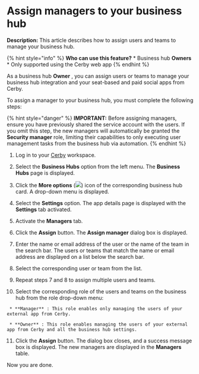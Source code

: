 # Assign managers to your business hub

**Description:** This article describes how to assign users and teams to manage your business hub.

{% hint style="info" %} **Who can use this feature?** * Business hub
**Owners** * Only supported using the Cerby web app {% endhint %}

As a business hub **Owner** , you can assign users or teams to manage your
business hub integration and your seat-based and paid social apps from Cerby.

To assign a manager to your business hub, you must complete the following
steps:

{% hint style="danger" %} **IMPORTANT:** Before assigning managers, ensure you
have previously shared the service account with the users. If you omit this
step, the new managers will automatically be granted the **Security manager**
role, limiting their capabilities to only executing user management tasks from
the business hub via automation. {% endhint %}

  1. Log in to your [Cerby](https://app.cerby.com/) workspace.

  2. Select the **Business Hubs** option from the left menu. The **Business Hubs** page is displayed.

  3. Click the **More options** (![](https://downloads.intercomcdn.com/i/o/pc0ldyqu/1445289297/11a36d8975a55d31b77a09e01533/AD_4nXfr3-YldnQ2De5ChMi0XObm91PK390NTCo3afWmpBNFEFIBne514QxVjYJrMSlObGA-nNo5JedJwP_yxgCoSag82aB4jvGFCKfQMnayBuh9Kg1rTb0mmRLz7-wTvh8zAo6vnZVk?expires=1743116700&signature=4d8beabd2caaffbe6bff07ec9ddb9005086deed0216860798863fefafca0ee77&req=dSQjE8t2lINWXvMU3HP0gMm2IOpNDUgadi1a1KWQ51YCq1tlMT0%3D%0A)) icon of the corresponding business hub card. A drop-down menu is displayed.

  4. Select the **Settings** option. The app details page is displayed with the **Settings** tab activated.

  5. Activate the **Managers** tab.

  6. Click the **Assign** button. The **Assign manager** dialog box is displayed.

  7. Enter the name or email address of the user or the name of the team in the search bar. The users or teams that match the name or email address are displayed on a list below the search bar.

  8. Select the corresponding user or team from the list.

  9. Repeat steps 7 and 8 to assign multiple users and teams.

  10. Select the corresponding role of the users and teams on the business hub from the role drop-down menu:

     * **Manager** : This role enables only managing the users of your external app from Cerby.

     * **Owner** : This role enables managing the users of your external app from Cerby and all the business hub settings.

  11. Click the **Assign** button. The dialog box closes, and a success message box is displayed. The new managers are displayed in the **Managers** table.

Now you are done.

